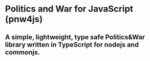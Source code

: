 # Politics and War for JavaScript (pnw4js)
## A simple, lightweight, type safe Politics&War library written in TypeScript for nodejs and commonjs.
